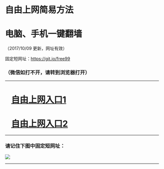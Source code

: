 ﻿# 自由上网简易方法

# 电脑、手机一键翻墙

（2017/10/09 更新，网址有效）

固定短网址：https://git.io/free99

### （微信如打不开，请转到浏览器打开）


***





# &nbsp;&nbsp; <a href="http://ft1037515667.fwq-tz-1001.info/fwqtz01.html?t=10090011845 " target="_blank">自由上网入口1</a>
# &nbsp;&nbsp; <a href="http://ft2224928603.fwq-tz-1002.info/fwqtz02.html?t=1009001119 " target="_blank">自由上网入口2</a>
***

### 请记住下图中固定短网址：

<img src="https://s3-us-west-2.amazonaws.com/fwq-1001/yjfq-20170905okok.png" /> 


***

